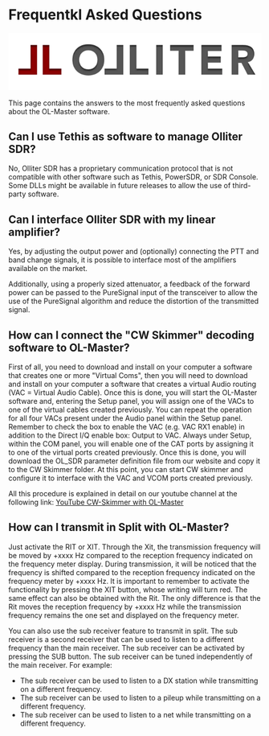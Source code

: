# Frequentkl Asked Questions

![Olliter logo](../resources/olliter-logo.png)

This page contains the answers to the most frequently asked questions about the OL-Master software.

## Can I use Tethis as software to manage Olliter SDR?

No, Olliter SDR has a proprietary communication protocol that is not compatible with other software such as Tethis, PowerSDR, or SDR Console. Some DLLs might be available in future releases to allow the use of third-party software.

## Can I interface Olliter SDR with my linear amplifier?

Yes, by adjusting the output power and (optionally) connecting the PTT and band change signals, it is possible to interface most of the amplifiers available on the market.

Additionally, using a properly sized attenuator, a feedback of the forward power can be passed to the PureSignal input of the transceiver to allow the use of the PureSignal algorithm and reduce the distortion of the transmitted signal.

## How can I connect the "CW Skimmer" decoding software to OL-Master?

First of all, you need to download and install on your computer a software that creates one or more "Virtual Coms", then you will need to download and install on your computer a software that creates a virtual Audio routing (VAC = Virtual Audio Cable). Once this is done, you will start the OL-Master software and, entering the Setup panel, you will assign one of the VACs to one of the virtual cables created previously. You can repeat the operation for all four VACs present under the Audio panel within the Setup panel. Remember to check the box to enable the VAC (e.g. VAC RX1 enable) in addition to the Direct I/Q enable box: Output to VAC. Always under Setup, within the COM panel, you will enable one of the CAT ports by assigning it to one of the virtual ports created previously. Once this is done, you will download the OL_SDR parameter definition file from our website and copy it to the CW Skimmer folder. At this point, you can start CW skimmer and configure it to interface with the VAC and VCOM ports created previously. 

All this procedure is explained in detail on our youtube channel at the following link: [YouTube CW-Skimmer with OL-Master](https://www.youtube.com/watch?v=JfEGwmIWuCU&pp=ygUSb2xsaXRlciBjdyBza2ltbWVy)

## How can I transmit in Split with OL-Master?

Just activate the RIT or XIT. Through the Xit, the transmission frequency will be moved by +xxxx Hz compared to the reception frequency indicated on the frequency meter display. During transmission, it will be noticed that the frequency is shifted compared to the reception frequency indicated on the frequency meter by +xxxx Hz. It is important to remember to activate the functionality by pressing the XIT button, whose writing will turn red. The same effect can also be obtained with the Rit. The only difference is that the Rit moves the reception frequency by +xxxx Hz while the transmission frequency remains the one set and displayed on the frequency meter.

You can also use the sub receiver feature to transmit in split. The sub receiver is a second receiver that can be used to listen to a different frequency than the main receiver. The sub receiver can be activated by pressing the SUB button. The sub receiver can be tuned independently of the main receiver. For example:

* The sub receiver can be used to listen to a DX station while transmitting on a different frequency.
* The sub receiver can be used to listen to a pileup while transmitting on a different frequency.
* The sub receiver can be used to listen to a net while transmitting on a different frequency.
